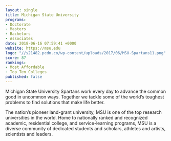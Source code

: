 ```yaml
---
layout: single
title: Michigan State University
programs:
- Doctorate
- Masters
- Bachelors
- Associates
date: 2018-06-16 07:59:41 +0000
website: https://msu.edu
logo: "//s21482.pcdn.co/wp-content/uploads/2017/06/MSU-Spartans11.png"
score: 87
rankings:
- Most Affordable
- Top Ten Colleges
published: false
---
```

Michigan State University Spartans work every day to advance the common good in uncommon ways. Together we tackle some of the world’s toughest problems to find solutions that make life better. 

The nation’s pioneer land-grant university, MSU is one of the top research universities in the world. Home to nationally ranked and recognized academic, residential college, and service-learning programs, MSU is a diverse community of dedicated students and scholars, athletes and artists, scientists and leaders.